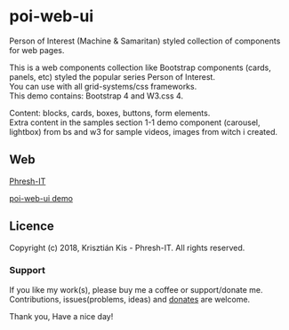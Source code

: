 # poi-web-ui
Person of Interest (Machine &amp; Samaritan) styled collection of components for web pages.

This is a web components collection like Bootstrap components (cards, panels, etc) styled the popular series Person of Interest.<br />
You can use with all grid-systems/css frameworks.<br />
This demo contains: Bootstrap 4 and W3.css 4.

Content: blocks, cards, boxes, buttons, form elements.<br />
Extra content in the samples section 1-1 demo component (carousel, lightbox) from bs and w3 for sample videos, images from witch i created.


## Web

<a href="https://phresh-it.hu/" target="_blank">Phresh-IT</a>

<a href="https://phresh-it.hu/demos/poi-web-ui/" target="_blank">poi-web-ui demo</a>


## Licence
Copyright (c) 2018, Krisztián Kis - Phresh-IT. All rights reserved.

### Support

If you like my work(s), please buy me a coffee or support/donate me. Contributions, issues(problems, ideas) and [donates](https://www.paypal.com/cgi-bin/webscr?cmd=_s-xclick&hosted_button_id=L3HSBGM4JTKEL&source=url) are welcome.

Thank you, Have a nice day!

